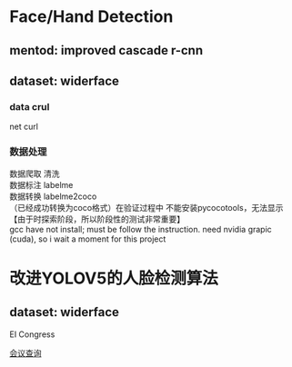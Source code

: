 # Face/Hand Detection  
## mentod: improved cascade r-cnn  
## dataset: widerface  

### data crul  
net curl  

### 数据处理  
数据爬取 清洗  
数据标注 labelme  
数据转换 labelme2coco  
（已经成功转换为coco格式）在验证过程中 不能安装pycocotools，无法显示【由于时探索阶段，所以阶段性的测试非常重要】   
gcc have not install; must be follow the instruction.
need nvidia grapic (cuda), so i wait a moment for this project


# 改进YOLOV5的人脸检测算法  
## dataset: widerface  
EI Congress  

[会议查询](https://www.ais.cn/)  
